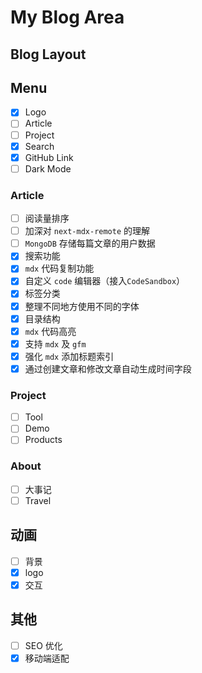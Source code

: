 # My Blog Area

## Blog Layout

## Menu

- [x] Logo
- [ ] Article
- [ ] Project
- [x] Search
- [x] GitHub Link
- [ ] Dark Mode

### Article

- [ ] 阅读量排序
- [ ] 加深对 `next-mdx-remote` 的理解
- [ ] `MongoDB` 存储每篇文章的用户数据
- [x] 搜索功能
- [x] `mdx` 代码复制功能
- [x] 自定义 `code` 编辑器（接入`CodeSandbox`）
- [x] 标签分类
- [x] 整理不同地方使用不同的字体
- [x] 目录结构
- [x] `mdx` 代码高亮
- [x] 支持 `mdx` 及 `gfm`
- [x] 强化 `mdx` 添加标题索引
- [x] 通过创建文章和修改文章自动生成时间字段

### Project

- [ ] Tool
- [ ] Demo
- [ ] Products

### About

- [ ] 大事记
- [ ] Travel

## 动画

- [ ] 背景
- [x] logo
- [x] 交互

## 其他

- [ ] SEO 优化
- [x] 移动端适配
